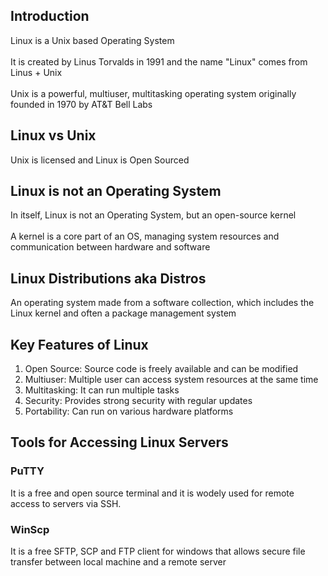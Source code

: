 ## Introduction

Linux is a Unix based Operating System
<br>
<br>
It is created by Linus Torvalds in 1991 and the name "Linux" comes from Linus + Unix
<br>
<br>
Unix is a powerful, multiuser, multitasking operating system originally founded in 1970 by AT&T Bell Labs

## Linux vs Unix

Unix is licensed and Linux is Open Sourced

## Linux is not an Operating System

In itself, Linux is not an Operating System, but an open-source kernel
<br>
<br>
A kernel is a core part of an OS, managing system resources and communication between hardware and software

## Linux Distributions aka Distros

An operating system made from a software collection, which includes the Linux kernel and often a package management system

## Key Features of Linux

1. Open Source: Source code is freely available and can be modified
2. Multiuser: Multiple user can access system resources at the same time
3. Multitasking: It can run multiple tasks
4. Security: Provides strong security with regular updates
5. Portability: Can run on various hardware platforms

## Tools for Accessing Linux Servers

### PuTTY

It is a free and open source terminal and it is wodely used for remote access to servers via SSH.

### WinScp

It is a free SFTP, SCP and FTP client for windows that allows secure file transfer between local machine and a remote server
